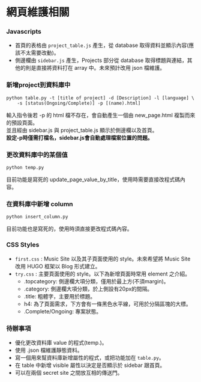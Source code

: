 # 網頁維護相關

### Javascripts
* 首頁的表格由 ```project_table.js``` 產生，從 database 取得資料並顯示內容(應該不太需要改動)。
* 側邊欄由 ```sidebar.js``` 產生，Projects 部分從 database 取得標題與連結，其他的則是直接將資料打在 array 中。未來預計改用 json 檔維護。

### 新增project到資料庫中
```
python table.py -t [title of project] -d [Description] -l [language] \
    -s [status(Ongoing/Complete)] -p [(name).html]
```
輸入指令後若 -p 的 html 檔不存在，會自動產生一個由 new_page.html 複製而來的預設頁面。<br> 並且經由 sidebar.js 與 project_table.js 顯示於側邊欄以及首頁。<br>
**設定-p時僅需打檔名，sidebar.js會自動處理檔案位置的問題。**

### 更改資料庫中的某個值
```
python temp.py
```
目前功能是寫死的 update_page_value_by_title，使用時需要直接改程式碼內容。

### 在資料庫中新增 column
```
python insert_column.py
```
目前功能也是寫死的，使用時須直接更改程式碼內容。

### CSS Styles
* ```first.css``` : Music Site 以及其子頁面使用的 style。未來希望將 Music Site 改用 HUGO 框架以 Blog 形式建立。
* ```try.css``` : 主要頁面使用的 style。以下為新增頁面時常用 element 之介紹。
    * .topcategory: 側邊欄大項分類，僅用於最上方(不須margin)。
    * .category: 側邊欄大項分類，於上側設有20px的間隔。
    * .title: 粗體字，主要用於標題。
    * h4: 為了頁面需求，下方會有一條黑色水平線，可用於分隔區塊的大標。
    * .Complete/Ongoing: 專案狀態。

### 待辦事項
* 優化更改資料庫 value 的程式(temp.)。
* 使用 .json 檔維護靜態資料。
* 寫一個用來幫資料庫新增屬性的程式，或把功能加在 ```table.py```。
* 在 table 中新增 visible 屬性以決定是否顯示於 sidebar 跟首頁。
* 可以在兩個 secret site 之間放互相的傳送門。

